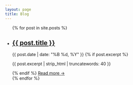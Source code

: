 ```yaml
---
layout: page
title: Blog
---
```


<ul class="post-list">
{% for post in site.posts %}
  <li class="post-list-item">
    <h2><a href="{{ post.url | relative_url }}">{{ post.title }}</a></h2>
    <time datetime="{{ post.date | date_to_xmlschema }}">{{ post.date | date: "%B %d, %Y" }}</time>
    {% if post.excerpt %}
    <p>{{ post.excerpt | strip_html | truncatewords: 40 }}</p>
    {% endif %}
    <a href="{{ post.url | relative_url }}" class="read-more">Read more →</a>
  </li>
{% endfor %}
</ul>

